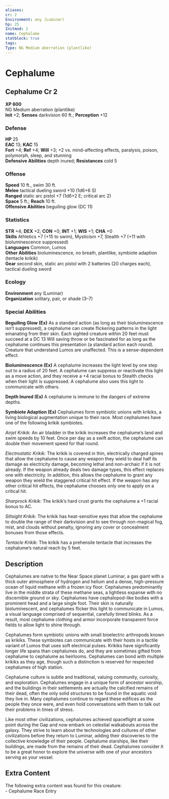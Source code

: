 ```yaml
---
aliases: 
cr: 2
Environment: any (Luminar)
hp: 25
Initmod: 2
name: Cephalume
statblock: true
tags: 
Type: NG Medium aberration (plantlike)
---
```


# Cephalume

## Cephalume Cr 2

**XP 600**  
NG Medium aberration (plantlike)  
**Init** +2; **Senses** darkvision 60 ft.; **Perception** +12  

### Defense

**HP** 25  
**EAC** 13; **KAC** 15  
**Fort** +4; **Ref** +4; **Will** +3; +2 vs. mind-affecting effects, paralysis, poison, polymorph, sleep, and stunning  
**Defensive Abilities** depth inured; **Resistances** cold 5  

### Offense

**Speed** 10 ft., swim 30 ft.  
**Melee** tactical dueling sword +10 (1d6+6 S)  
**Ranged** static arc pistol +7 (1d6+2 E; critical arc 2)  
**Space** 5 ft.; **Reach** 10 ft.  
**Offensive Abilities** beguiling glow (DC 11)

### Statistics

**STR** +4; **DEX** +2; **CON** +0; **INT** +1; **WIS** +1; **CHA** +0  
**Skills** Athletics +7 (+15 to swim), Mysticism +7, Stealth +7 (+11 with bioluminescence suppressed)  
**Languages** Common, Lumos  
**Other Abilities** bioluminescence, no breath, plantlike, symbiote adaption (tentacle krikik)  
**Gear** second skin, static arc pistol with 2 batteries (20 charges each), tactical dueling sword

### Ecology

**Environment** any (Luminar)  
**Organization** solitary, pair, or shade (3–7)

### Special Abilities

**Beguiling Glow (Ex)** As a standard action (as long as their bioluminescence isn’t suppressed), a cephalume can create flickering patterns in the light emanating from their skin. Each sighted creature within 20 feet must succeed at a DC 13 Will saving throw or be fascinated for as long as the cephalume continues this presentation (a standard action each round). Creature that understand Lumos are unaffected. This is a sense-dependent effect.

**Bioluminescence (Ex)** A cephalume increases the light level by one step out to a radius of 20 feet. A cephalume can suppress or reactivate this light as a move action, and they receive a +4 racial bonus to Stealth checks when their light is suppressed. A cephalume also uses this light to communicate with others.

**Depth Inured (Ex)** A cephalume is immune to the dangers of extreme depths.

**Symbiote Adaption (Ex)** Cephalumes form symbiotic unions with krikiks, a living biological augmentation unique to their race. Most cephalumes have one of the following krikik symbiotes.

_Airjet Krikik:_ An air bladder in the krikik increases the cephalume’s land and swim speeds by 10 feet. Once per day as a swift action, the cephalume can double their movement speed for that round.

_Electrostatic Krikik:_ The krikik is covered in thin, electrically charged spines that allow the cephalume to cause any weapon they wield to deal half its damage as electricity damage, becoming lethal and non-archaic if it is not already. If the weapon already deals two damage types, this effect replaces one with electricity. In addition, this allows the cephalume to grant any weapon they wield the staggered critical hit effect. If the weapon has any other critical hit effects, the cephalume chooses only one to apply on a critical hit.

_Sharprock Krikik:_ The krikik’s hard crust grants the cephalume a +1 racial bonus to AC.

_Siltsight Krikik:_ The krikik has heat-sensitive eyes that allow the cephalume to double the range of their darkvision and to see through non-magical fog, mist, and clouds without penalty, ignoring any cover or concealment bonuses from those effects.

_Tentacle Krikik:_ The krikik has a prehensile tentacle that increases the cephalume’s natural reach by 5 feet.

## Description

Cephalumes are native to the Near Space planet Luminar, a gas giant with a thick outer atmosphere of hydrogen and helium and a dense, high-pressure ocean of liquid methane with a frozen icy floor. Cephalumes predominantly live in the middle strata of these methane seas, a lightless expanse with no discernible ground or sky. Cephalumes have cephalopod-like bodies with a prominent head and a large single foot. Their skin is naturally bioluminescent, and cephalumes flicker this light to communicate in Lumos, a visual language comprised of sequential, carefully timed blinks. As a result, most cephalume clothing and armor incorporate transparent force fields to allow light to shine through.

Cephalumes form symbiotic unions with small bioelectric arthropods known as krikiks. These symbiotes can communicate with their hosts in a tactile variant of Lumos that uses soft electrical pulses. Krikiks have significantly longer life spans than cephalumes do, and they are sometimes gifted from cephalume to cephalume as heirlooms. Cephalumes can bond with multiple krikiks as they age, though such a distinction is reserved for respected cephalumes of high station.

Cephalume culture is subtle and traditional, valuing community, curiosity, and exploration. Cephalumes engage in a unique form of ancestor worship, and the buildings in their settlements are actually the calcified remains of their dead, often the only solid structures to be found in the aquatic void they live in. Many cephalumes continue to regard these edifices as the people they once were, and even hold conversations with them to talk out their problems in times of stress.

Like most other civilizations, cephalumes achieved spaceflight at some point during the Gap and now embark on celestial walkabouts across the galaxy. They strive to learn about the technologies and cultures of other civilizations before they return to Luminar, adding their discoveries to the collective knowledge of their people. Cephalume starships, like their buildings, are made from the remains of their dead. Cephalumes consider it to be a great honor to explore the universe with one of your ancestors serving as your vessel.

## Extra Content

The following extra content was found for this creature:  
\- Cephalume Race Entry
